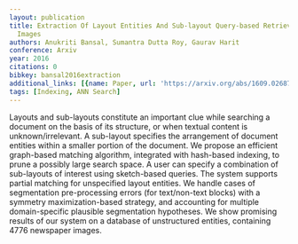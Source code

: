 ```yaml
---
layout: publication
title: Extraction Of Layout Entities And Sub-layout Query-based Retrieval Of Document
  Images
authors: Anukriti Bansal, Sumantra Dutta Roy, Gaurav Harit
conference: Arxiv
year: 2016
citations: 0
bibkey: bansal2016extraction
additional_links: [{name: Paper, url: 'https://arxiv.org/abs/1609.02687'}]
tags: [Indexing, ANN Search]
---
```

Layouts and sub-layouts constitute an important clue while searching a
document on the basis of its structure, or when textual content is
unknown/irrelevant. A sub-layout specifies the arrangement of document entities
within a smaller portion of the document. We propose an efficient graph-based
matching algorithm, integrated with hash-based indexing, to prune a possibly
large search space. A user can specify a combination of sub-layouts of interest
using sketch-based queries. The system supports partial matching for
unspecified layout entities. We handle cases of segmentation pre-processing
errors (for text/non-text blocks) with a symmetry maximization-based strategy,
and accounting for multiple domain-specific plausible segmentation hypotheses.
We show promising results of our system on a database of unstructured entities,
containing 4776 newspaper images.